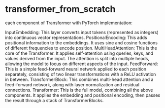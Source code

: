 # transformer_from_scratch

each component of Transformer with PyTorch implementation:

InputEmbedding: This layer converts input tokens (represented as integers) into continuous vector representations.
PositionalEncoding: This adds positional information to the embeddings. It uses sine and cosine functions of different frequencies to encode position.
MultiHeadAttention: This is the core of the Transformer. It applies self-attention using queries, keys, and values derived from the input. The attention is split into multiple heads, allowing the model to focus on different aspects of the input.
FeedForward: This is a simple feed-forward neural network applied to each position separately, consisting of two linear transformations with a ReLU activation in between.
TransformerBlock: This combines multi-head attention and a feed-forward network, along with layer normalization and residual connections.
Transformer: This is the full model, combining all the above components. It applies the embedding and positional encoding, then passes the result through a stack of TransformerBlocks.
